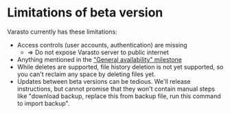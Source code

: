 Limitations of beta version
===========================

Varasto currently has these limitations:

- Access controls (user accounts, authentication) are missing
	* => Do not expose Varasto server to public internet
- Anything mentioned in the
  ["General availability" milestone](https://github.com/function61/varasto/milestone/3)
- While deletes are supported, file history deletion is not yet supported, so you can't
  reclaim any space by deleting files yet.
- Updates between beta versions can be tedious. We'll release instructions, but cannot
  promise that they won't contain manual steps like "download backup, replace this from
  backup file, run this command to import backup".
